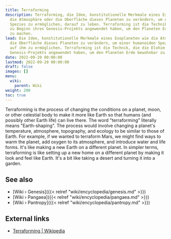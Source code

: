 ```yaml
---
title: Terraforming
description: Terraforming, die Idee, konstitutionelle Merkmale eines Exoplaneten wie
  die Atmosphäre oder die Oberfläche dieses Planeten zu verändern, um es einer humanoiden
  Spezies zu ermöglichen, darauf zu leben. Terraforming ist die Technik, die die Elohim
  zu Beginn ihres Genesis-Projekts angewendet haben, um den Planeten Erde bewohnbar
  zu machen.
lead: Die Idee, konstitutionelle Merkmale eines Exoplaneten wie die Atmosphäre oder
  die Oberfläche dieses Planeten zu verändern, um einer humanoiden Spezies das Leben
  auf ihm zu ermöglichen. Terraforming ist die Technik, die die Elohim zu Beginn ihres
  Genesis-Projekts angewendet haben, um den Planeten Erde bewohnbar zu machen.
date: 2022-09-20 00:00:00
lastmod: 2022-09-20 00:00:00
draft: false
images: []
menu:
  wiki:
    parent: Wiki
weight: 200
toc: true
---
```


Terraforming is the process of changing the conditions on a planet, moon, or other celestial body to make it more like Earth so that humans (and possibly other Earth life) can live there. The word "terraforming" literally means "Earth-shaping". The process would involve changing a planet's temperature, atmosphere, topography, and ecology to be similar to those of Earth. For example, if we wanted to terraform Mars, we might find ways to warm the planet, add oxygen to its atmosphere, and introduce water and life forms. It's like making a new Earth on a different planet. In simpler terms, terraforming is like setting up a new home on a different planet by making it look and feel like Earth. It's a bit like taking a desert and turning it into a garden.

## See also

- [Wiki › Genesis]({{< relref "wiki/encyclopedia/genesis.md" >}})
- [Wiki › Pangaea]({{< relref "wiki/encyclopedia/pangaea.md" >}})
- [Wiki › Pantropy]({{< relref "wiki/encyclopedia/pantropy.md" >}})

## External links

- [Terraforming | Wikipedia](https://en.wikipedia.org/wiki/Terraforming)